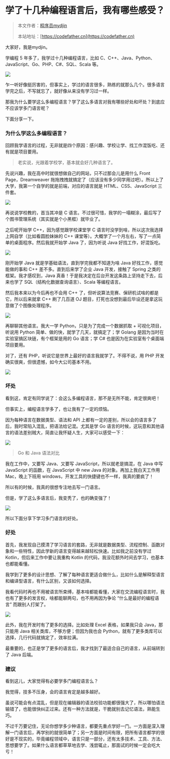 # 学了十几种编程语言后，我有哪些感受？

> 本文作者：[程序员mydjin](https://yuyuanweb.feishu.cn/wiki/Abldw5WkjidySxkKxU2cQdAtnah)
>
> 本站地址：[https://codefather.cn](https://codefather.cn)

大家好，我是mydjin。

学编程 5 年多了，我学过十几种编程语言，比如 C、C++、Java、Python、JavaScript、Go、PHP、C#、SQL、Scala 等。

![](https://pic.yupi.icu/5563/202311051536792.png)

乍一听好像挺厉害的，但事实上，学过的语言很多，熟练的就那么几个。很多语言学完之后，不写就忘了，就好像从来没有学习过一样。

那我为什么要学这么多编程语言？学了这么多语言对我有哪些好处和坏处？到底应不应该学多门语言呢？

下面分享一下。

### 为什么学这么多编程语言？

回顾我学语言的过程，无非就是四个原因：感兴趣、学校让学、找工作混饭吃、还有就是项目要用。

> 老实说，光跟着学校学，基本就会好几种语言了。

先说兴趣，我在高中时就很想做自己的网站，只不过那会儿是用什么 Front Page，Dreamweaver 拖拖拽拽就搞定了（应该没有多少同学用过吧）。所以上了大学，我第一个自学的就是前端，对应的语言就是 HTML、CSS、JavaScript 三件套。

![](https://pic.yupi.icu/5563/202311051536931.png)

再说说学校教的，首当其冲是 C 语言。不过很可惜，我学的一塌糊涂，最后写了个图书管理系统（其实就是个小黑框）就毕业了。

之后呢开始学 C++，因为感觉跟学校课堂学 C 语言时没学到啥，所以这次我选择上网自学（比如看圆脸妹妹的 C++ 课堂等）。大概学了一个月左右，写了一点简单的桌面程序。然后我就开始学 Java 了，因为听说 Java 好找工作，好混饭吃。

![](https://pic.yupi.icu/5563/202311051536936.png)

刚开始学 Java 就是学基础语法，直到学完我都不知道为啥 Java 好找工作，感觉能做的事和 C++ 差不多。直到后来学了企业 Java 开发，接触了 Spring 之类的框架。我才感叹到，Java 真香！于是我决定在后台开发这条路上坚持走下去，后来也学了 SQL（结构化数据查询语言）、Scala 等编程语言。

然后我本来以为今后再也不会用 C++ 了，但听说算法竞赛、保研机试啥的都是它，所以后来就拿 C++ 刷了几百道 OJ 题目，打死也没想到最后毕设还是拿这玩意做了个图像处理程序。

![](https://pic.yupi.icu/5563/202311051536783.png)

再聊聊其他语言。我大一学 Python，只是为了完成一个数据抓取 + 可视化项目，听说用 Python 简单、做的快，就学了几天，就搞定了；学 Golang 是因为当时在实验室搞区块链，有个框架是用的 Go 语言；学 C# 也是因为在实验室有个桌面端项目要用。

对了，还有 PHP，听说它是世界上最好的语言我就学了。不得不说，用 PHP 开发确实很爽，但很遗憾，如今大公司基本不用。

![](https://pic.yupi.icu/5563/202311051536928.png)

### 坏处

看到这，肯定有同学说了：会这么多编程语言，那不是无所不能，肯定很爽吧！

但事实上，编程语言学多了，也让我有了一定的烦恼。

因为每种语言在数据类型、语法和 API 上都有一定的差别，所以会的语言多了后，我时常陷入混乱，把语法给记混。尤其是学 Go 语言的时候，这玩意和其他语言的语法差别贼大，简直让我怀疑人生，大家可以感受一下：

![](https://pic.yupi.icu/5563/202311051536940.png)

> Go 和 Java 语法对比

我在工作中，又要写 Java、又要写 JavaScript，所以就老是搞混，在 Java 中写 JavaScript 的函数，在 JavaScript 中 new Java 的对象。再加上我白天工作用 Mac，晚上下班用 windows，开发工具的快捷键也不一样，我真的要疯了！

所以有的时候，我真的很想专注地去写一门语言。

但是，学了这么多语言后，我变秃了，也的确变强了！

![](https://pic.yupi.icu/5563/202311051536787.jpeg)

所以下面分享下学习多门语言的好处。

### 好处

首先，我发现自己摸清了学习语言的套路，无非就是数据类型、流程控制、函数对象和一些特性，因此学新的语言变得越来越轻松快速。比如我之前没有学过 Kotlin，但后来工作中要让我重构 Kotlin 的代码，我没花额外时间去学习，也基本也都能看懂。

我学到了更多的设计思想、了解了每种语言更适合做什么，比如什么是解释型语言和编译型语言，有什么区别，又该如何选择。

我看代码时再也不用被语言所束缚，基本啥都能看懂，大家在交流编程语言时，我也有了更多的发言权，啥都能聊两句，也不用再因为争论 “什么是最好的编程语言” 而跟别人打架了。

![](https://pic.yupi.icu/5563/202311051536075.png)

此外，我在开发时有了更多的选择。比如处理 Excel 表格，如果我只会 Java，那只能用 Java 相关类库，不够方便；但因为我也会 Python，就有了更多类库可以选择，几行代码就搞定了，效率拉满。

最重要的，也正是学了更多的语言后，我才找到了最适合自己的语言，从前端转到了 Java 后端。

### 建议

看到这儿，大家觉得有必要学多门编程语言么？

我觉得，技多不压身，会的语言肯定是越多越好。

虽说可能会有点混乱，但是现在编辑器的语法校验功能都很强大了，所以哪怕语法输错了，也能很快纠正过来。还有一种方法就是，干脆就别去记忆语法，熟能生巧。

不过千万要记住，无论你想学多少种语言，都要先重点学好一门。一方面是深入理解一门语言后，再学别的就很简单了；另一方面是时间有限，把所有语言都学的很好是不现实的，毕竟编程领域中，语言只是一部分，还有太多技术、工具、方法、思想要学了。如果什么语言都草草地去学、浅尝辄止，那面试的时候一定会吃大亏！